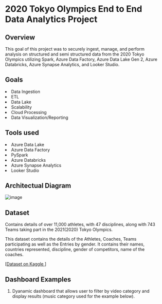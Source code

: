 # 2020 Tokyo Olympics End to End Data Analytics Project

## Overview
This goal of this project was to securely ingest, manage, and perform analysis on structured and semi structured data from the 2020 Tokyo Olympics utilizing Spark, Azure Data Factory, Azure Data Lake Gen 2, Azure Databricks, Azure Synapse Analytics, and Looker Studio.

## Goals
<li>Data Ingestion</li>
<li>ETL</li>
<li>Data Lake</li>
<li>Scalability</li>
<li>Cloud Processing</li>
<li>Data Visualization/Reporting</li>

## Tools used
<li>Azure Data Lake</li>
<li>Azure Data Factory</li>
<li>PySpark</li>
<li>Azure Databricks</li>
<li>Azure Synapse Analytics</li>
<li>Looker Studio</li>

## Architectual Diagram
![image](https://github.com/claydoers/tokyo-olympics-project/assets/109707159/90cae9f6-ad14-49fc-bc46-2b4efa568ae5)

## Dataset
Contains details of over 11,000 athletes, with 47 disciplines, along with 743 Teams taking part in the 2021(2020) Tokyo Olympics.

This dataset contains the details of the Athletes, Coaches, Teams participating as well as the Entries by gender. It contains their names, countries represented, discipline, gender of competitors, name of the coaches.

[[Dataset on Kaggle ](https://www.kaggle.com/datasets/arjunprasadsarkhel/2021-olympics-in-tokyo)]

## Dashboard Examples
<ol type="1">
  <li>Dyanamic dashboard that allows user to filter by video category and display results (music category used for the example below).</li>
</ol>
